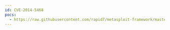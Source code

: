 ```yaml
---
id: CVE-2014-5468
pocs:
  - https://raw.githubusercontent.com/rapid7/metasploit-framework/master/modules/exploits/linux/http/railo_cfml_rfi.rb
---
```


